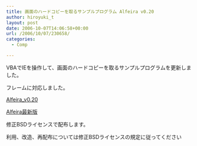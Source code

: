 ```yaml
---
title: 画面のハードコピーを取るサンプルプログラム Alfeira v0.20
author: hiroyuki_t
layout: post
date: 2006-10-07T14:06:58+00:00
url: /2006/10/07/230658/
categories:
  - Comp

---
```

<div class="section">
  <p>
    VBAでIEを操作して、画面のハードコピーを取るサンプルプログラムを更新しました。
  </p>
  
  <p>
    フレームに対応しました。
  </p>
  
  <p>
  </p>
  
  <p>
    <a href="http://tflare.com/taki/comp/archive/Alfeira_v0.20.zip" target="_blank">Alfeira_v0.20</a>
  </p>
  
  <p>
    <a href="http://tflare.com/taki/comp/Alfeira.html" target="_blank">Alfeira最新版</a>
  </p>
  
  <p>
    修正BSDライセンスで配布します。
  </p>
  
  <p>
    利用、改造、再配布については修正BSDライセンスの規定に従ってください
  </p>
</div>